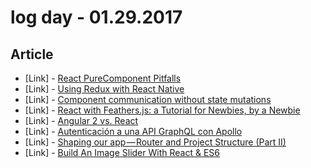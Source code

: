 # log day - 01.29.2017

## Article

- \[Link\] - [React PureComponent Pitfalls](https://medium.com/@RobAWise/react-purecomponent-pitfalls-d057882f4b6e#.33dh1rwqu)
- \[Link\] - [Using Redux with React Native](https://blog.revisify.com/using-redux-with-react-native-9d07381507fe#.ftrqa7ax4)
- \[Link\] - [Component communication without state mutations](https://medium.com/@oskarhane/component-communication-without-state-mutations-29fd70fe5f29#.7sv19bdb4)
- \[Link\] - [React with Feathers.js: a Tutorial for Newbies, by a Newbie](https://medium.com/@jameskelsey/react-with-feathers-js-a-tutorial-for-newbies-by-a-newbie-d2725e7cad73#.qgckczxok)
- \[Link\] - [Angular 2 vs. React](https://medium.com/@dkerrious/angular-2-vs-react-ed589c5c8d10#.4800yjjz9)
- \[Link\] - [Autenticación a una API GraphQL con Apollo](https://medium.com/@Oxyrus/autenticaci%C3%B3n-a-una-api-graphql-con-apollo-5b60c545a6cf#.5rgxuxfby)
- \[Link\] - [Shaping our app — Router and Project Structure (Part II)](https://medium.com/@flores.facundogabriel/shaping-our-app-router-and-project-structure-part-ii-2b15edfbce2f#.lt5z002ar)
- \[Link\] - [Build An Image Slider With React & ES6](https://medium.com/@ItsMeDannyZ/build-an-image-slider-with-react-es6-264368de68e4#.itwc41q83)

